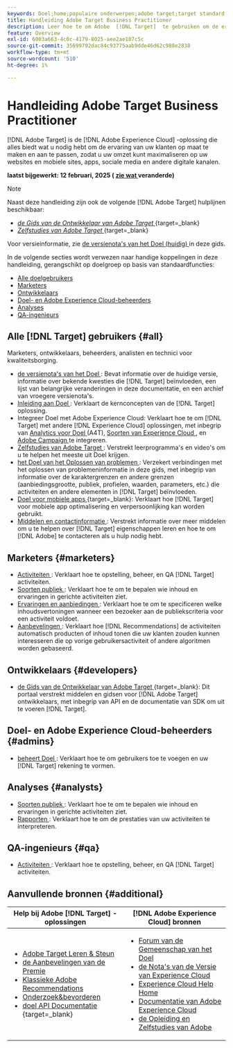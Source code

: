 ```yaml
---
keywords: Doel;home;populaire onderwerpen;adobe target;target standard;target premium;target documentation;adobe target documentation;praktische gids;gebruikershandleiding
title: Handleiding Adobe Target Business Practitioner
description: Leer hoe te om Adobe  [!DNL Target]  te gebruiken om de ervaring van uw klanten te personaliseren om opbrengst op uw Web en mobiele plaatsen, apps, en andere digitale kanalen te maximaliseren.
feature: Overview
exl-id: 6003a663-4c0c-4179-8025-aee2ae107c5c
source-git-commit: 35699792dac84c93775aab9dde46d62c988e2838
workflow-type: tm+mt
source-wordcount: '510'
ht-degree: 1%

---
```


# Handleiding Adobe Target Business Practitioner

[!DNL Adobe Target] is de [!DNL Adobe Experience Cloud] -oplossing die alles biedt wat u nodig hebt om de ervaring van uw klanten op maat te maken en aan te passen, zodat u uw omzet kunt maximaliseren op uw websites en mobiele sites, apps, sociale media en andere digitale kanalen.

**laatst bijgewerkt: 12 februari, 2025 ( [ zie wat ](r-release-notes/doc-change.md) veranderde)**

>[!NOTE]
>
>Naast deze handleiding zijn ook de volgende [!DNL Adobe Target] hulplijnen beschikbaar:
>
>- [*de Gids van de Ontwikkelaar van Adobe Target* ](https://experienceleague.adobe.com/docs/target-dev/developer/overview.html) {target=_blank}
>- [*Zelfstudies van Adobe Target* ](https://experienceleague.adobe.com/docs/target-learn/tutorials/overview.html) {target=_blank}
>
>Voor versieinformatie, zie [ de versienota&#39;s van het Doel (huidig) ](/help/main/r-release-notes/release-notes.md) in deze gids.

In de volgende secties wordt verwezen naar handige koppelingen in deze handleiding, gerangschikt op doelgroep op basis van standaardfuncties:

- [Alle doelgebruikers](#all)
- [Marketers](#marketers)
- [Ontwikkelaars](#developers)
- [Doel- en Adobe Experience Cloud-beheerders](#admins)
- [Analyses](#analysts)
- [QA-ingenieurs](#qa)

## Alle [!DNL Target] gebruikers {#all}

Marketers, ontwikkelaars, beheerders, analisten en technici voor kwaliteitsborging.

- [ de versienota&#39;s van het Doel ](r-release-notes/release-notes.md): Bevat informatie over de huidige versie, informatie over bekende kwesties die [!DNL Target] beïnvloeden, een lijst van belangrijke veranderingen in deze documentatie, en een archief van vroegere versienota&#39;s.
- [ Inleiding aan Doel ](c-intro/intro.md): Verklaart de kernconcepten van de [!DNL Target] oplossing.
- Integreer Doel met Adobe Experience Cloud: Verklaart hoe te om [!DNL Target] met andere [!DNL Experience Cloud] oplossingen, met inbegrip van [ Analytics voor Doel ](/help/main/c-integrating-target-with-mac/a4t/a4t.md) (A4T), [ Soorten van Experience Cloud ](/help/main/c-integrating-target-with-mac/mmp.md), en [ Adobe Campaign ](/help/main/c-integrating-target-with-mac/campaign-and-target.md) te integreren.
- [ Zelfstudies van Adobe Target ](https://experienceleague.adobe.com/docs/target-learn/tutorials/overview.html): Verstrekt leerprogramma&#39;s en video&#39;s om u te helpen het meeste uit Doel krijgen.
- [ het Doel van het Oplossen van problemen ](r-troubleshooting-target/troubleshooting-target.md): Verzekert verbindingen met het oplossen van problemeninformatie in deze gids, met inbegrip van informatie over de karaktergrenzen en andere grenzen (aanbiedingsgrootte, publiek, profielen, waarden, parameters, etc.) die activiteiten en andere elementen in [!DNL Target] beïnvloeden.
- [ Doel voor mobiele apps ](https://experienceleague.adobe.com/docs/target-dev/developer/mobile-apps/overview.html) {target=_blank}: Verklaart hoe [!DNL Target] voor mobiele app optimalisering en verpersoonlijking kan worden gebruikt.
- [ Middelen en contactinformatie ](cmp-resources-and-contact-information.md): Verstrekt informatie over meer middelen om u te helpen over [!DNL Target] eigenschappen leren en hoe te om [!DNL Adobe] te contacteren als u hulp nodig hebt.

## Marketers {#marketers}

- [ Activiteiten ](c-activities/activities.md): Verklaart hoe te opstelling, beheer, en QA [!DNL Target] activiteiten.
- [ Soorten publiek ](c-target/target.md): Verklaart hoe te om te bepalen wie inhoud en ervaringen in gerichte activiteiten ziet.
- [ Ervaringen en aanbiedingen ](c-experiences/experiences.md): Verklaart hoe te om te specificeren welke inhoudsvertoningen wanneer een bezoeker aan de publiekscriteria voor een activiteit voldoet.
- [ Aanbevelingen ](c-recommendations/recommendations.md): Verklaart hoe [!DNL Recommendations] de activiteiten automatisch producten of inhoud tonen die uw klanten zouden kunnen interesseren die op vorige gebruikersactiviteit of andere algoritmen worden gebaseerd.

## Ontwikkelaars {#developers}

- [ de Gids van de Ontwikkelaar van Adobe Target ](https://experienceleague.adobe.com/docs/target-dev/developer/overview.html) {target=_blank}: Dit portaal verstrekt middelen en gidsen voor [!DNL Adobe Target] ontwikkelaars, met inbegrip van API en de documentatie van SDK om uit te voeren [!DNL Target].

## Doel- en Adobe Experience Cloud-beheerders {#admins}

- [ beheert Doel ](administrating-target/administrating-target.md): Verklaart hoe te om gebruikers toe te voegen en uw [!DNL Target] rekening te vormen.

## Analyses {#analysts}

- [ Soorten publiek ](c-target/target.md): Verklaart hoe te om te bepalen wie inhoud en ervaringen in gerichte activiteiten ziet.
- [ Rapporten ](c-reports/reports.md): Verklaart hoe te om de prestaties van uw activiteiten te interpreteren.

## QA-ingenieurs {#qa}

- [ Activiteiten ](c-activities/activities.md): Verklaart hoe te opstelling, beheer, en QA [!DNL Target] activiteiten.

## Aanvullende bronnen {#additional}

| Help bij Adobe [!DNL Target] -oplossingen | [!DNL Adobe Experience Cloud] bronnen |
|--- |--- |
| <ul><li>[ Adobe Target Leren &amp; Steun ](https://helpx.adobe.com/support/target.html)</li><li>[ de Aanbevelingen van de Premie ](c-recommendations/recommendations.md)</li><li>[ Klassieke Adobe Recommendations ](/help/main/assets/adobe-recommendations-classic.pdf)</li><li>[ Onderzoek&amp;bevorderen ](https://experienceleague.adobe.com/docs/search-promote/using/sp-home.html)</li><li>[ doel API Documentatie ](https://experienceleague.adobe.com/docs/target-dev/developer/api/target-api-overview.html) {target=_blank}</li></ul> | <ul><li>[ Forum van de Gemeenschap van het Doel ](https://forums.adobe.com/community/experience-cloud/marketing-cloud/target)</li><li>[ de Nota&#39;s van de Versie van Experience Cloud ](https://experienceleague.adobe.com/docs/release-notes/experience-cloud/current.html)</li><li>[ Experience Cloud Help Home ](https://helpx.adobe.com/support/experience-cloud.html)</li><li>[ Documentatie van Adobe Experience Cloud ](https://experienceleague.adobe.com/docs/experience-cloud/user-guides/home.html)</li><li>[ de Opleiding en Zelfstudies van Adobe ](https://helpx.adobe.com/learning.html?promoid=KAUDK)</li></ul> |  |

